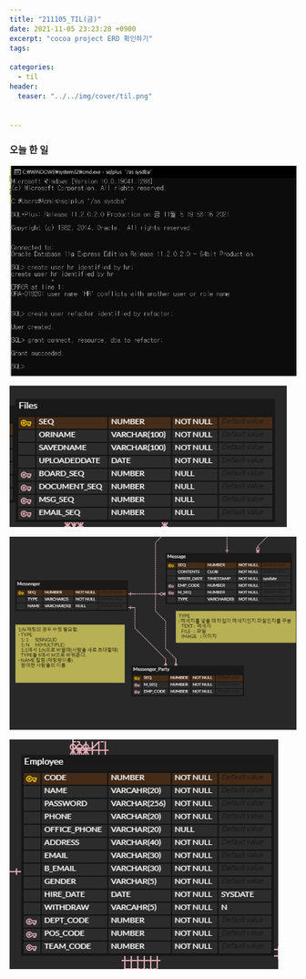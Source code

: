 ```yaml
---
title: "211105_TIL(금)"
date: 2021-11-05 23:23:28 +0900
excerpt: "cocoa project ERD 확인하기"
tags:

categories:
  - til
header:
  teaser: "../../img/cover/til.png"


---
```




### 오늘 한 일



<img src="../../img/2021-11-05-211005_TIL/image-20211105200314792.png" alt="image-20211105200314792" style="zoom:67%;" />

![image-20211105212446411](../../img/2021-11-05-211005_TIL/image-20211105212446411.png)

![image-20211105212402361](../../img/2021-11-05-211005_TIL/image-20211105212402361.png)

![image-20211105212426705](../../img/2021-11-05-211005_TIL/image-20211105212426705.png)

